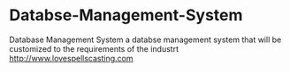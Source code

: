 Databse-Management-System
=========================

Database Management System
a  databse management system that will be customized to the requirements of the industrt 
http://www.lovespellscasting.com 
